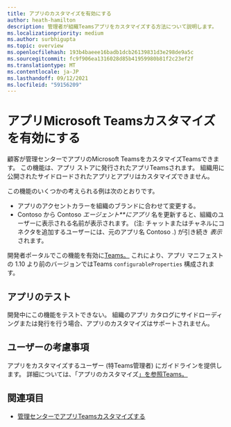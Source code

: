 ```yaml
---
title: アプリのカスタマイズを有効にする
author: heath-hamilton
description: 管理者が組織Teamsアプリをカスタマイズする方法について説明します。
ms.localizationpriority: medium
ms.author: surbhigupta
ms.topic: overview
ms.openlocfilehash: 193b4baeee16badb1dcb26139831d3e298de9a5c
ms.sourcegitcommit: fc9f906ea1316028d85b41959980b81f2c23ef2f
ms.translationtype: MT
ms.contentlocale: ja-JP
ms.lasthandoff: 09/12/2021
ms.locfileid: "59156209"
---
```

# <a name="enable-your-microsoft-teams-app-to-be-customized"></a>アプリMicrosoft Teamsカスタマイズを有効にする

顧客が管理センターでアプリのMicrosoft TeamsをカスタマイズTeamsできます。 この機能は、アプリ ストアに発行されたアプリTeamsされます。 組織用に公開されたサイドロードされたアプリとアプリはカスタマイズできません。

この機能のいくつかの考えられる例は次のとおりです。

* アプリのアクセントカラーを組織のブランドに合わせて変更する。
* Contoso から Contoso *エージェント**にアプリ* 名を更新すると、組織のユーザーに表示される名前が表示されます。 (注: チャットまたはチャネルにコネクタを追加するユーザーには、元のアプリ名 Contoso .) が引き続き *表示* されます。

開発者ポータルでこの機能を有効に[Teams。](https://dev.teams.microsoft.com/home) これにより、アプリ マニフェストの 1.10 より前のバージョンではTeams `configurableProperties` 構成されます。

## <a name="test-your-app"></a>アプリのテスト

開発中にこの機能をテストできない。 組織のアプリ カタログにサイドローディングまたは発行を行う場合、アプリのカスタマイズはサポートされません。

## <a name="user-considerations"></a>ユーザーの考慮事項

アプリをカスタマイズするユーザー (特Teams管理者) にガイドラインを提供します。 詳細については、「アプリのカスタマイズ[」を参照Teams。](/MicrosoftTeams/customize-apps)

## <a name="see-also"></a>関連項目

* [管理センターでアプリTeamsカスタマイズする](/MicrosoftTeams/customize-apps)
